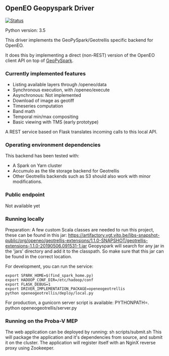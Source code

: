 ## OpenEO Geopyspark Driver

[![Status](https://img.shields.io/badge/Status-proof--of--concept-yellow.svg)]()

Python version: 3.5

This driver implements the GeoPySpark/Geotrellis specific backend for OpenEO.

It does this by implementing a direct (non-REST) version of the OpenEO client API on top 
of [GeoPySpark](https://github.com/locationtech-labs/geopyspark/). 

### Currently implemented features
- Listing available layers through /openeo/data
- Synchronous execution, with /openeo/execute
- Asynchronous: Not implemented
- Download of image as geotiff
- Timeseries computation
- Band math
- Temporal min/max compositing
- Basic viewing with TMS (early prototype)


A REST service based on Flask translates incoming calls to this local API.

### Operating environment dependencies
This backend has been tested with:
- A Spark on Yarn cluster
- Accumulo as the tile storage backend for Geotrellis
- Other Geotrellis backends such as S3 should also work with minor modifications.

### Public endpoint
Not available yet

### Running locally
Preparation:
A few custom Scala classes are needed to run this project, these can be found in this jar:
https://artifactory.vgt.vito.be/libs-snapshot-public/org/openeo/geotrellis-extensions/1.1.0-SNAPSHOT/geotrellis-extensions-1.1.0-20190506.091531-1.jar
Geopyspark will search for any jar in the 'jars' directory and add it to the classpath. So make
sure that this jar can be found in the correct location.
 
For development, you can run the service:

    export SPARK_HOME=$(find_spark_home.py)
    export HADOOP_CONF_DIR=/etc/hadoop/conf
    export FLASK_DEBUG=1
    export DRIVER_IMPLEMENTATION_PACKAGE=openeogeotrellis
    python openeogeotrellis/deploy/local.py


For production, a gunicorn server script is available:
PYTHONPATH=. python openeogeotrellis/server.py 

### Running on the Proba-V MEP
The web application can be deployed by running:
sh scripts/submit.sh
This will package the application and it's dependencies from source, and submit it on the cluster. The application will register itself with an NginX reverse proxy using Zookeeper.
